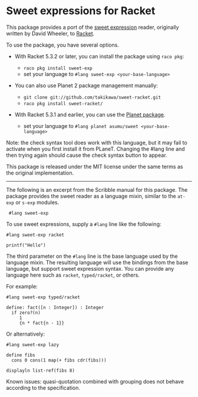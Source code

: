 Sweet expressions for Racket
============================

This package provides a port of the [sweet
expression](http://www.dwheeler.com/readable/) reader, originally written by
David Wheeler, to [Racket](http://www.racket-lang.org).

To use the package, you have several options.

* With Racket 5.3.2 or later, you can install the package using `raco pkg`:
  - `raco pkg install sweet-exp`
  - set your language to `#lang sweet-exp <your-base-language>`

* You can also use Planet 2 package management manually:
  - `git clone git://github.com/takikawa/sweet-racket.git`
  - `raco pkg install sweet-racket/`

* With Racket 5.3.1 and earlier, you can use the
  [Planet package](http://planet.racket-lang.org/display.ss?package=sweet.plt&owner=asumu).
  - set your language to `#lang planet asumu/sweet <your-base-language>`

Note: the check syntax tool does work with this language, but
it may fail to activate when you first install it from PLaneT.
Changing the #lang line and then trying again should cause the
check syntax button to appear.

This package is released under the MIT license under the
same terms as the original implementation.

* * *

The following is an excerpt from the Scribble manual for this package. The
package provides the sweet reader as a language mixin, similar to the `at-exp`
or `s-exp` modules.

```racket
 #lang sweet-exp
```

To use sweet expressions, supply a `#lang` line like the following:

```racket
#lang sweet-exp racket

printf("Hello")
```

The third parameter on the `#lang` line is the base language used by the
language mixin. The resulting language will use the bindings from the
base language, but support sweet expression syntax. You can provide any
language here such as `racket`, `typed/racket`, or others.

For example:

```racket
#lang sweet-exp typed/racket

define: fact([n : Integer]) : Integer
  if zero?(n)
     1
     {n * fact{n - 1}}
```

Or alternatively:

```racket
#lang sweet-exp lazy

define fibs
  cons 0 cons(1 map(+ fibs cdr(fibs)))

displayln list-ref(fibs 8)
```

Known issues: quasi-quotation combined with grouping does not behave
according to the specification.
